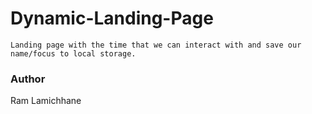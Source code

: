 # Dynamic-Landing-Page

```
Landing page with the time that we can interact with and save our name/focus to local storage.

```

### Author

Ram Lamichhane
